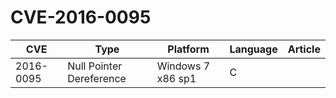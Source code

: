 # CVE-2016-0095

| CVE       | Type                     | Platform          | Language | Article                                                     |
| --------- | ------------------------ | ----------------- | -------- | ----------------------------------------------------------- |
| 2016-0095 | Null Pointer Dereference | Windows 7 x86 sp1 | C        

